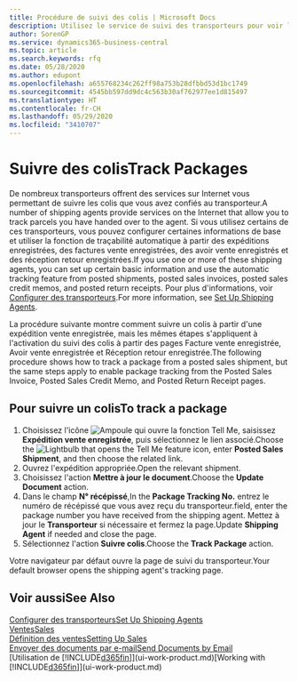 ```yaml
---
title: Procédure de suivi des colis | Microsoft Docs
description: Utilisez le service de suivi des transporteurs pour voir la progression d'une livraison.
author: SorenGP
ms.service: dynamics365-business-central
ms.topic: article
ms.search.keywords: rfq
ms.date: 05/28/2020
ms.author: edupont
ms.openlocfilehash: a655768234c262ff98a753b28dfbbd53d1bc1749
ms.sourcegitcommit: 4545bb597dd9dc4c563b30af762977ee1d815497
ms.translationtype: HT
ms.contentlocale: fr-CH
ms.lasthandoff: 05/29/2020
ms.locfileid: "3410707"
---
```

# <a name="track-packages"></a><span data-ttu-id="f198a-103">Suivre des colis</span><span class="sxs-lookup"><span data-stu-id="f198a-103">Track Packages</span></span>

<span data-ttu-id="f198a-104">De nombreux transporteurs offrent des services sur Internet vous permettant de suivre les colis que vous avez confiés au transporteur.</span><span class="sxs-lookup"><span data-stu-id="f198a-104">A number of shipping agents provide services on the Internet that allow you to track parcels you have handed over to the agent.</span></span> <span data-ttu-id="f198a-105">Si vous utilisez certains de ces transporteurs, vous pouvez configurer certaines informations de base et utiliser la fonction de traçabilité automatique à partir des expéditions enregistrées, des factures vente enregistrées, des avoir vente enregistrés et des réception retour enregistrées.</span><span class="sxs-lookup"><span data-stu-id="f198a-105">If you use one or more of these shipping agents, you can set up certain basic information and use the automatic tracking feature from posted shipments, posted sales invoices, posted sales credit memos, and posted return receipts.</span></span> <span data-ttu-id="f198a-106">Pour plus d'informations, voir [Configurer des transporteurs](sales-how-to-set-up-shipping-agents.md).</span><span class="sxs-lookup"><span data-stu-id="f198a-106">For more information, see [Set Up Shipping Agents](sales-how-to-set-up-shipping-agents.md).</span></span>  

<span data-ttu-id="f198a-107">La procédure suivante montre comment suivre un colis à partir d'une expédition vente enregistrée, mais les mêmes étapes s'appliquent à l'activation du suivi des colis à partir des pages Facture vente enregistrée, Avoir vente enregistrée et Réception retour enregistrée.</span><span class="sxs-lookup"><span data-stu-id="f198a-107">The following procedure shows how to track a package from a posted sales shipment, but the same steps apply to enable package tracking from the Posted Sales Invoice, Posted Sales Credit Memo, and Posted Return Receipt pages.</span></span>  

## <a name="to-track-a-package"></a><span data-ttu-id="f198a-108">Pour suivre un colis</span><span class="sxs-lookup"><span data-stu-id="f198a-108">To track a package</span></span>

1. <span data-ttu-id="f198a-109">Choisissez l'icône ![Ampoule qui ouvre la fonction Tell Me](media/ui-search/search_small.png "Dites-moi ce que vous voulez faire"), saisissez **Expédition vente enregistrée**, puis sélectionnez le lien associé.</span><span class="sxs-lookup"><span data-stu-id="f198a-109">Choose the ![Lightbulb that opens the Tell Me feature](media/ui-search/search_small.png "Tell me what you want to do") icon, enter **Posted Sales Shipment**, and then choose the related link.</span></span>
2. <span data-ttu-id="f198a-110">Ouvrez l'expédition appropriée.</span><span class="sxs-lookup"><span data-stu-id="f198a-110">Open the relevant shipment.</span></span>
3. <span data-ttu-id="f198a-111">Choisissez l'action **Mettre à jour le document**.</span><span class="sxs-lookup"><span data-stu-id="f198a-111">Choose the **Update Document** action.</span></span>
4. <span data-ttu-id="f198a-112">Dans le champ **N° récépissé**,</span><span class="sxs-lookup"><span data-stu-id="f198a-112">In the **Package Tracking No.**</span></span> <span data-ttu-id="f198a-113">entrez le numéro de récépissé que vous avez reçu du transporteur.</span><span class="sxs-lookup"><span data-stu-id="f198a-113">field, enter the package number you have received from the shipping agent.</span></span> <span data-ttu-id="f198a-114">Mettez à jour le **Transporteur** si nécessaire et fermez la page.</span><span class="sxs-lookup"><span data-stu-id="f198a-114">Update **Shipping Agent** if needed and close the page.</span></span>
5. <span data-ttu-id="f198a-115">Sélectionnez l'action **Suivre colis**.</span><span class="sxs-lookup"><span data-stu-id="f198a-115">Choose the **Track Package** action.</span></span>

<span data-ttu-id="f198a-116">Votre navigateur par défaut ouvre la page de suivi du transporteur.</span><span class="sxs-lookup"><span data-stu-id="f198a-116">Your default browser opens the shipping agent's tracking page.</span></span>

## <a name="see-also"></a><span data-ttu-id="f198a-117">Voir aussi</span><span class="sxs-lookup"><span data-stu-id="f198a-117">See Also</span></span>

[<span data-ttu-id="f198a-118">Configurer des transporteurs</span><span class="sxs-lookup"><span data-stu-id="f198a-118">Set Up Shipping Agents</span></span>](sales-how-to-set-up-shipping-agents.md)  
[<span data-ttu-id="f198a-119">Ventes</span><span class="sxs-lookup"><span data-stu-id="f198a-119">Sales</span></span>](sales-manage-sales.md)  
[<span data-ttu-id="f198a-120">Définition des ventes</span><span class="sxs-lookup"><span data-stu-id="f198a-120">Setting Up Sales</span></span>](sales-setup-sales.md)  
[<span data-ttu-id="f198a-121">Envoyer des documents par e-mail</span><span class="sxs-lookup"><span data-stu-id="f198a-121">Send Documents by Email</span></span>](ui-how-send-documents-email.md)  
<span data-ttu-id="f198a-122">[Utilisation de [!INCLUDE[d365fin](includes/d365fin_md.md)]](ui-work-product.md)</span><span class="sxs-lookup"><span data-stu-id="f198a-122">[Working with [!INCLUDE[d365fin](includes/d365fin_md.md)]](ui-work-product.md)</span></span>
